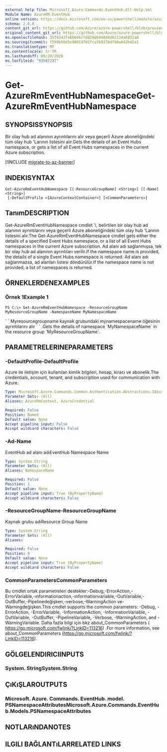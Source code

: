 ```yaml
---
external help file: Microsoft.Azure.Commands.EventHub.dll-Help.xml
Module Name: AzureRM.EventHub
online version: https://docs.microsoft.com/en-us/powershell/module/azurerm.eventhub/get-azurermeventhubnamespace
schema: 2.0.0
content_git_url: https://github.com/Azure/azure-powershell/blob/preview/src/ResourceManager/EventHub/Commands.EventHub/help/Get-AzureRmEventHubNamespace.md
original_content_git_url: https://github.com/Azure/azure-powershell/blob/preview/src/ResourceManager/EventHub/Commands.EventHub/help/Get-AzureRmEventHubNamespace.md
ms.openlocfilehash: 35f9342fa66b46cfd029d6440d8d82134a6822a8
ms.sourcegitcommit: f599b50d5e980197d1fca769378df90a842b42a1
ms.translationtype: MT
ms.contentlocale: tr-TR
ms.lasthandoff: 08/20/2020
ms.locfileid: "93587237"
---
```

# <span data-ttu-id="7d907-101">Get-AzureRmEventHubNamespace</span><span class="sxs-lookup"><span data-stu-id="7d907-101">Get-AzureRmEventHubNamespace</span></span>

## <span data-ttu-id="7d907-102">SYNOPSIS</span><span class="sxs-lookup"><span data-stu-id="7d907-102">SYNOPSIS</span></span>
<span data-ttu-id="7d907-103">Bir olay hub ad alanının ayrıntılarını alır veya geçerli Azure aboneliğindeki tüm olay hub 'Larının listesini alır.</span><span class="sxs-lookup"><span data-stu-id="7d907-103">Gets the details of an Event Hubs namespace, or gets a list of all Event Hubs namespaces in the current Azure subscription.</span></span>

[!INCLUDE [migrate-to-az-banner](../../includes/migrate-to-az-banner.md)]

## <span data-ttu-id="7d907-104">INDEKI</span><span class="sxs-lookup"><span data-stu-id="7d907-104">SYNTAX</span></span>

```
Get-AzureRmEventHubNamespace [[-ResourceGroupName] <String>] [[-Name] <String>]
 [-DefaultProfile <IAzureContextContainer>] [<CommonParameters>]
```

## <span data-ttu-id="7d907-105">Tanım</span><span class="sxs-lookup"><span data-stu-id="7d907-105">DESCRIPTION</span></span>
<span data-ttu-id="7d907-106">Get-AzureRmEventHubNamespace cmdlet 'i, belirtilen bir olay hub ad alanının ayrıntılarını veya geçerli Azure aboneliğindeki tüm olay hub 'Larının listesini alır.</span><span class="sxs-lookup"><span data-stu-id="7d907-106">The Get-AzureRmEventHubNamespace cmdlet gets either the details of a specified Event Hubs namespace, or a list of all Event Hubs namespaces in the current Azure subscription.</span></span>
<span data-ttu-id="7d907-107">Ad alanı adı sağlanmışsa, tek bir olay hub ad alanının ayrıntıları verilir.</span><span class="sxs-lookup"><span data-stu-id="7d907-107">If the namespace name is provided, the details of a single Event Hubs namespace is returned.</span></span>
<span data-ttu-id="7d907-108">Ad alanı adı sağlanmazsa, ad alanları listesi döndürülür.</span><span class="sxs-lookup"><span data-stu-id="7d907-108">If the namespace name is not provided, a list of namespaces is returned.</span></span>

## <span data-ttu-id="7d907-109">ÖRNEKLERDEN</span><span class="sxs-lookup"><span data-stu-id="7d907-109">EXAMPLES</span></span>

### <span data-ttu-id="7d907-110">Örnek 1</span><span class="sxs-lookup"><span data-stu-id="7d907-110">Example 1</span></span>
```
PS C:\> Get-AzureRmEventHubNamespace -ResourceGroupName MyResourceGroupName -NamespaceName MyNamespaceName
```

<span data-ttu-id="7d907-111">\` \` Myresourcegroupname kaynak grubundaki mynamespacename öğesinin ayrıntılarını alır \` \` .</span><span class="sxs-lookup"><span data-stu-id="7d907-111">Gets the details of namespace \`MyNamespaceName\` in the resource group \`MyResourceGroupName\`.</span></span>

## <span data-ttu-id="7d907-112">PARAMETRELERINE</span><span class="sxs-lookup"><span data-stu-id="7d907-112">PARAMETERS</span></span>

### <span data-ttu-id="7d907-113">-DefaultProfile</span><span class="sxs-lookup"><span data-stu-id="7d907-113">-DefaultProfile</span></span>
<span data-ttu-id="7d907-114">Azure ile iletişim için kullanılan kimlik bilgileri, hesap, kiracı ve abonelik.</span><span class="sxs-lookup"><span data-stu-id="7d907-114">The credentials, account, tenant, and subscription used for communication with Azure.</span></span>

```yaml
Type: Microsoft.Azure.Commands.Common.Authentication.Abstractions.IAzureContextContainer
Parameter Sets: (All)
Aliases: AzureRmContext, AzureCredential

Required: False
Position: Named
Default value: None
Accept pipeline input: False
Accept wildcard characters: False
```

### <span data-ttu-id="7d907-115">-Ad</span><span class="sxs-lookup"><span data-stu-id="7d907-115">-Name</span></span>
<span data-ttu-id="7d907-116">EventHub ad alanı adı</span><span class="sxs-lookup"><span data-stu-id="7d907-116">EventHub Namespace Name</span></span>

```yaml
Type: System.String
Parameter Sets: (All)
Aliases: NamespaceName

Required: False
Position: 1
Default value: None
Accept pipeline input: True (ByPropertyName)
Accept wildcard characters: False
```

### <span data-ttu-id="7d907-117">-ResourceGroupName</span><span class="sxs-lookup"><span data-stu-id="7d907-117">-ResourceGroupName</span></span>
<span data-ttu-id="7d907-118">Kaynak grubu adı</span><span class="sxs-lookup"><span data-stu-id="7d907-118">Resource Group Name</span></span>

```yaml
Type: System.String
Parameter Sets: (All)
Aliases:

Required: False
Position: 0
Default value: None
Accept pipeline input: True (ByPropertyName)
Accept wildcard characters: False
```

### <span data-ttu-id="7d907-119">CommonParameters</span><span class="sxs-lookup"><span data-stu-id="7d907-119">CommonParameters</span></span>
<span data-ttu-id="7d907-120">Bu cmdlet ortak parametreleri destekler:-Debug,-ErrorAction,-ErrorVariable,-ınformationaction,-ınformationvariable,-OutVariable,-OutBuffer,-Pipelinedeğişken,-verbose,-WarningAction ve-Warningdeğişken.</span><span class="sxs-lookup"><span data-stu-id="7d907-120">This cmdlet supports the common parameters: -Debug, -ErrorAction, -ErrorVariable, -InformationAction, -InformationVariable, -OutVariable, -OutBuffer, -PipelineVariable, -Verbose, -WarningAction, and -WarningVariable.</span></span> <span data-ttu-id="7d907-121">Daha fazla bilgi için bkz about_CommonParameters ( https://go.microsoft.com/fwlink/?LinkID=113216) .</span><span class="sxs-lookup"><span data-stu-id="7d907-121">For more information, see about_CommonParameters (https://go.microsoft.com/fwlink/?LinkID=113216).</span></span>

## <span data-ttu-id="7d907-122">GÖLGELENDIRICI</span><span class="sxs-lookup"><span data-stu-id="7d907-122">INPUTS</span></span>

### <span data-ttu-id="7d907-123">System. String</span><span class="sxs-lookup"><span data-stu-id="7d907-123">System.String</span></span>

## <span data-ttu-id="7d907-124">ÇıKıŞLAR</span><span class="sxs-lookup"><span data-stu-id="7d907-124">OUTPUTS</span></span>

### <span data-ttu-id="7d907-125">Microsoft. Azure. Commands. EventHub. model. PSNamespaceAttributes</span><span class="sxs-lookup"><span data-stu-id="7d907-125">Microsoft.Azure.Commands.EventHub.Models.PSNamespaceAttributes</span></span>

## <span data-ttu-id="7d907-126">NOTLARıNDA</span><span class="sxs-lookup"><span data-stu-id="7d907-126">NOTES</span></span>

## <span data-ttu-id="7d907-127">ILGILI BAĞLANTıLAR</span><span class="sxs-lookup"><span data-stu-id="7d907-127">RELATED LINKS</span></span>
